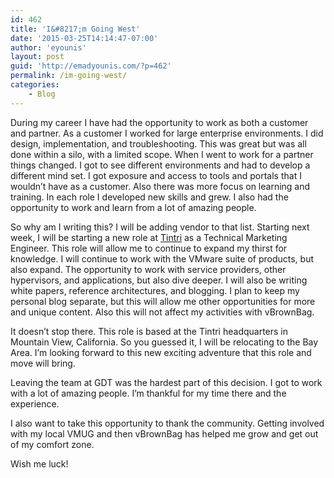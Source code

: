 ```yaml
---
id: 462
title: 'I&#8217;m Going West'
date: '2015-03-25T14:14:47-07:00'
author: 'eyounis'
layout: post
guid: 'http://emadyounis.com/?p=462'
permalink: /im-going-west/
categories:
    - Blog
---
```


During my career I have had the opportunity to work as both a customer and partner. As a customer I worked for large enterprise environments. I did design, implementation, and troubleshooting. This was great but was all done within a silo, with a limited scope. When I went to work for a partner things changed. I got to see different environments and had to develop a different mind set. I got exposure and access to tools and portals that I wouldn’t have as a customer. Also there was more focus on learning and training. In each role I developed new skills and grew. I also had the opportunity to work and learn from a lot of amazing people.

So why am I writing this? I will be adding vendor to that list. Starting next week, I will be starting a new role at [Tintri](http://www.tintri.com/) as a Technical Marketing Engineer. This role will allow me to continue to expand my thirst for knowledge. I will continue to work with the VMware suite of products, but also expand. The opportunity to work with service providers, other hypervisors, and applications, but also dive deeper. I will also be writing white papers, reference architectures, and blogging. I plan to keep my personal blog separate, but this will allow me other opportunities for more and unique content. Also this will not affect my activities with vBrownBag.

It doesn’t stop there. This role is based at the Tintri headquarters in Mountain View, California. So you guessed it, I will be relocating to the Bay Area. I’m looking forward to this new exciting adventure that this role and move will bring.

Leaving the team at GDT was the hardest part of this decision. I got to work with a lot of amazing people. I’m thankful for my time there and the experience.

I also want to take this opportunity to thank the community. Getting involved with my local VMUG and then vBrownBag has helped me grow and get out of my comfort zone.

Wish me luck!